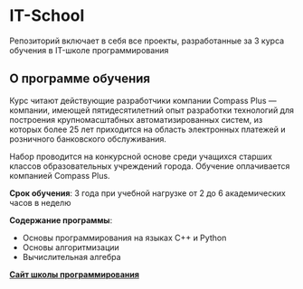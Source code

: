 # IT-School
Репозиторий включает в себя все проекты, разработанные за 3 курса обучения в IT-школе программирования

## О программе обучения
Курс читают действующие разработчики компании Compass Plus — компании, имеющей пятидесятилетний опыт разработки технологий для построения крупномасштабных автоматизированных систем, из которых более 25 лет приходится на область электронных платежей и розничного банковского обслуживания.

Набор проводится на конкурсной основе среди учащихся старших классов образовательных учреждений города. Обучение оплачивается компанией Compass Plus.

**Срок обучения**: 3 года при учебной нагрузке от 2 до 6 академических часов в неделю

**Содержание программы**: 
* Основы программирования на языках C++ и Python 
* Основы алгоритмизации
* Вычислительная алгебра

[**Сайт школы программирования**](https://itfi-school.com/programms/programming-fundamentals/)
